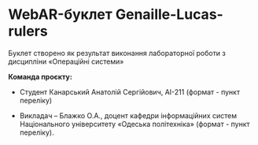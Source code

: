 # WebAR-буклет Genaille-Lucas-rulers 

Буклет створено як результат виконання лабораторної роботи з дисципліни «Операційні системи»

**Команда проєкту:**

+ Студент Канарський Анатолій Сергійович, АІ-211 (формат - пункт переліку)

+ Викладач – Блажко О.А., доцент кафедри інформаційних систем Національного університету «Одеська політехніка» (формат - пункт переліку).

